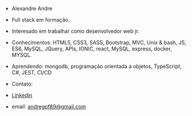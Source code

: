 - Alexandre Andre
- Full stack em formação.
- Interesado em trabalhar como desenvolvedor web jr.

- Conhecimentos:
HTML5, CSS3, SASS, Bootstrap, MVC, Unix & bash,
JS, ES6, MySQL, JQuery, APIs, IONIC, react, MySQL, express, docker, MYSQL.

- Aprendendo:
mongodb, programação orientada a objetos, TypeScript, C#, JEST, CI/CD

- Contato:
- [Linkedin](www.linkedin.com/in/alexandre-andre-galvao)
- email: andregpf89@gmail.com

<!---
alexandre-andre/alexandre-andre is a ✨ special ✨ repository because its `README.md` (this file) appears on your GitHub profile.
You can click the Preview link to take a look at your changes.
--->
